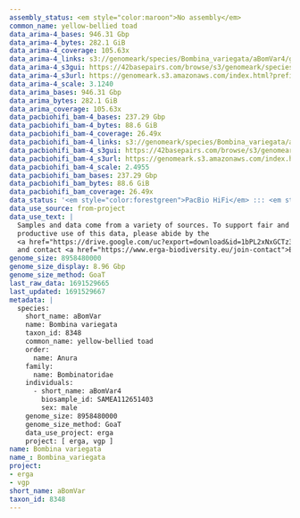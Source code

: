 ```yaml
---
assembly_status: <em style="color:maroon">No assembly</em>
common_name: yellow-bellied toad
data_arima-4_bases: 946.31 Gbp
data_arima-4_bytes: 282.1 GiB
data_arima-4_coverage: 105.63x
data_arima-4_links: s3://genomeark/species/Bombina_variegata/aBomVar4/genomic_data/arima/<br>
data_arima-4_s3gui: https://42basepairs.com/browse/s3/genomeark/species/Bombina_variegata/aBomVar4/genomic_data/arima/
data_arima-4_s3url: https://genomeark.s3.amazonaws.com/index.html?prefix=species/Bombina_variegata/aBomVar4/genomic_data/arima/
data_arima-4_scale: 3.1240
data_arima_bases: 946.31 Gbp
data_arima_bytes: 282.1 GiB
data_arima_coverage: 105.63x
data_pacbiohifi_bam-4_bases: 237.29 Gbp
data_pacbiohifi_bam-4_bytes: 88.6 GiB
data_pacbiohifi_bam-4_coverage: 26.49x
data_pacbiohifi_bam-4_links: s3://genomeark/species/Bombina_variegata/aBomVar4/genomic_data/pacbio_hifi/<br>
data_pacbiohifi_bam-4_s3gui: https://42basepairs.com/browse/s3/genomeark/species/Bombina_variegata/aBomVar4/genomic_data/pacbio_hifi/
data_pacbiohifi_bam-4_s3url: https://genomeark.s3.amazonaws.com/index.html?prefix=species/Bombina_variegata/aBomVar4/genomic_data/pacbio_hifi/
data_pacbiohifi_bam-4_scale: 2.4955
data_pacbiohifi_bam_bases: 237.29 Gbp
data_pacbiohifi_bam_bytes: 88.6 GiB
data_pacbiohifi_bam_coverage: 26.49x
data_status: '<em style="color:forestgreen">PacBio HiFi</em> ::: <em style="color:forestgreen">Arima</em>'
data_use_source: from-project
data_use_text: |
  Samples and data come from a variety of sources. To support fair and
  productive use of this data, please abide by the
  <a href="https://drive.google.com/uc?export=download&id=1bPL2xNxGCTz3HMfL2yt11E2fnYXPU-7s"><em>ERGA Pilot Project Official Guidelines</em></a>
  and contact <a href="https://www.erga-biodiversity.eu/join-contact">ERGA</a> with any questions.
genome_size: 8958480000
genome_size_display: 8.96 Gbp
genome_size_method: GoaT
last_raw_data: 1691529665
last_updated: 1691529667
metadata: |
  species:
    short_name: aBomVar
    name: Bombina variegata
    taxon_id: 8348
    common_name: yellow-bellied toad
    order:
      name: Anura
    family:
      name: Bombinatoridae
    individuals:
      - short_name: aBomVar4
        biosample_id: SAMEA112651403
        sex: male
    genome_size: 8958480000
    genome_size_method: GoaT
    data_use_project: erga
    project: [ erga, vgp ]
name: Bombina variegata
name_: Bombina_variegata
project:
- erga
- vgp
short_name: aBomVar
taxon_id: 8348
---
```

